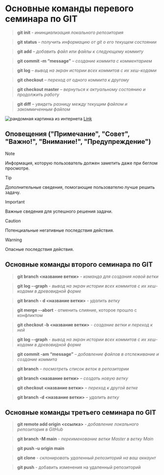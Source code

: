 # Основные команды перевого семинара по GIT

> **git init** - *ининциализация локального репозитория*

>**git status** – *получить информацию от git о его текущем состоянии*

>**git add** – *добавить файл или файлы к следующему коммиту*

>**git commit -m “message”** – *cоздание коммита с комментарием*

>**git log** – *вывод на экран истории всех коммитов с их хеш-кодами*

>**git checkout** – *переход от одного коммита к другому*

>**git checkout master** – *вернуться к актуальному состоянию и продолжить работу*

>**git diff** – *увидеть разницу между текущим файлом и закоммиченным файлом*

![рандомная картинка из интернета](https://mobimg.b-cdn.net/v3/fetch/80/807548893d3c824877406205a7aed13c.jpeg)
[Link](https://gb.ru)

## Оповещения ("Примечание", "Совет", "Важно!", "Внимание!", "Предупреждение")

> [!NOTE]
> Информация, которую пользователь должен заметить даже при беглом просмотре.

> [!TIP]
> Дополнительные сведения, помогающие пользователю лучше решить задачу.

> [!IMPORTANT]
> Важные сведения для успешного решения задачи.

> [!CAUTION]
> Потенциальные негативные последствия действия.

> [!WARNING]
> Опасные последствия действия.

## Основные команды второго семинара по GIT

> **git branch <название ветки>** - *команда для создания новой ветки*

> **git log --graph** - *вывод на экран истории всех коммитов с их хеш-кодами в древовидной форме*

> **git branch - d <название ветки>** - *удалить ветку*

>**git merge --abort** - отменить слияние, которое прошло с конфликтом

>**git checkout  -b <название ветки>** - *создание ветки и переход к ней*

>**git log --graph** - *вывод на экран истории всех коммитов с их хеш-кодами в древовидной форме*

>**git commit -am “message”** – *добавление файлов в отслеживание и создание коммита*

>**git branch** – *посмотреть список веток в репозитории*

>**git branch <название ветки>** – *создать новую ветку*

>**git checkout <название ветки>** – *переход к другой ветке*

>**git branch -d <название ветки>** – *удалить ветку*

## Основные команды третьего семинара по GIT

>**git remote add origin <ссылка>** - *добавление локального репозитория в GitHub*

>**git branch -M main** - *переименование ветки Master в ветку Main*

>**git push -u origin main**

>**git clone** - *склонировать удаленный репозиторий на ваш аккаунт*

>**git push** - добавить изменения на удаленный репозиторий
